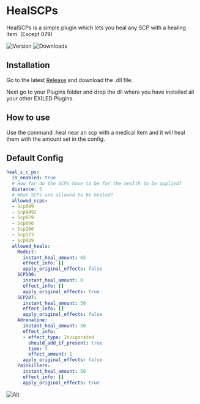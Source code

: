 # HealSCPs

HealSCPs is a simple plugin which lets you heal any SCP with a healing item. (Except 079)

![Version](https://img.shields.io/github/v/release/Skillz2play/HealSCPs?label=Version)
![Downloads](https://img.shields.io/github/downloads/Skillz2play/HealSCPs/total?style=flat-square)


## Installation

Go to the latest [Release](https://github.com/Skillz2play/HealSCPs/releases) and download the .dll file.

Next go to your Plugins folder and drop the dll where you have installed all your other EXILED Plugins.

## How to use

Use the command .heal near an scp with a medical item and it will heal them with the amount set in the config.

## Default Config

```yaml
heal_s_c_ps:
  is_enabled: true
  # How far do the SCPs have to be for the health to be applied?
  distance: 5
  # What SCPs are allowed to be healed?
  allowed_scps:
  - Scp049
  - Scp0492
  - Scp079
  - Scp096
  - Scp106
  - Scp173
  - Scp939
  allowed_heals:
    Medkit:
      instant_heal_amount: 65
      effect_info: []
      apply_original_effects: false
    SCP500:
      instant_heal_amount: 0
      effect_info: []
      apply_original_effects: true
    SCP207:
      instant_heal_amount: 50
      effect_info: []
      apply_original_effects: false
    Adrenaline:
      instant_heal_amount: 50
      effect_info:
      - effect_type: Invigorated
        should_add_if_present: true
        time: 5
        effect_amount: 1
      apply_original_effects: false
    Painkillers:
      instant_heal_amount: 50
      effect_info: []
      apply_original_effects: true
```

![Alt](https://repobeats.axiom.co/api/embed/ac7c5b5af442a893158dd41f6d6e6b05f1f09b7d.svg "Repobeats analytics image")
